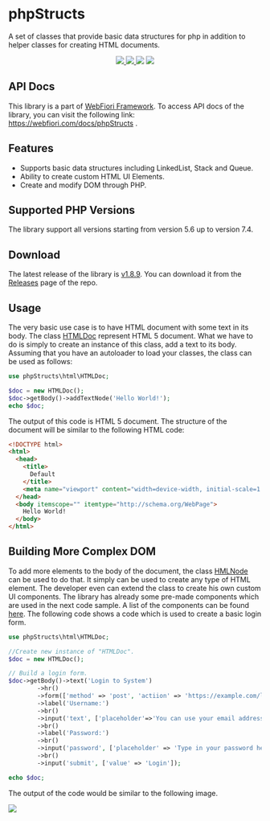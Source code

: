 # phpStructs
A set of classes that provide basic data structures for php in addition to helper classes for creating HTML documents.

<p align="center">
  <a href="https://travis-ci.org/usernane/phpStructs">
    <img src="https://travis-ci.org/usernane/phpStructs.svg?branch=master">
  </a>
  <a href="https://codecov.io/gh/usernane/phpStructs">
    <img src="https://codecov.io/gh/usernane/phpStructs/branch/master/graph/badge.svg" />
  </a>
  <img src="https://img.shields.io/packagist/dt/webfiori/php-structs?color=light-green">
  <a href="https://paypal.me/IbrahimBinAlshikh">
    <img src="https://img.shields.io/endpoint.svg?url=https://webfiori.com/x/apis/shields-get-dontate-badget">
  </a>
</p>

## API Docs
This library is a part of <a href="https://github.com/usernane/webfiori">WebFiori Framework</a>. To access API docs of the library, you can visit the following link: https://webfiori.com/docs/phpStructs .

## Features
- Supports basic data structures including LinkedList, Stack and Queue.
- Ability to create custom HTML UI Elements.
- Create and modify DOM through PHP.

## Supported PHP Versions
The library support all versions starting from version 5.6 up to version 7.4.

## Download
The latest release of the library is <a href="https://github.com/usernane/phpStructs/releases/tag/v1.8.9">v1.8.9<a>. You can download it from the <a href="https://github.com/usernane/phpStructs/releases">Releases</a> page of the repo.
  
## Usage
The very basic use case is to have HTML document with some text in its body. The class <a href="https://programmingacademia.com/webfiori/docs/phpStructs/html/HTMLDoc">HTMLDoc</a> represent HTML 5 document. What we have to do is simply to create an instance of this class, add a text to its body. Assuming that you have an autoloader to load your classes, the class can be used as follows:
``` php
use phpStructs\html\HTMLDoc;

$doc = new HTMLDoc();
$doc->getBody()->addTextNode('Hello World!');
echo $doc;
```

The output of this code is HTML 5 document. The structure of the document will be similar to the following HTML code:
``` html
<!DOCTYPE html>
<html>
  <head>
    <title>
      Default
    </title>
    <meta name="viewport" content="width=device-width, initial-scale=1.0, maximum-scale=1.0, user-scalable=no">
  </head>
  <body itemscope="" itemtype="http://schema.org/WebPage">
    Hello World!
  </body>
</html>
```
## Building More Complex DOM
To add more elements to the body of the document, the class <a href="https://webfiori.com/docs/phpStructs/html/HTMLNode">HMLNode</a> can be used to do that. It simply can be used to create any type of HTML element. The developer even can extend the class to create his own custom UI components. The library has already some pre-made components which are used in the next code sample. A list of the components can be found <a href="https://webfiori.com/docs/phpStructs/html">here</a>. The following code shows a code which is used to create a basic login form.

``` php
use phpStructs\html\HTMLDoc;

//Create new instance of "HTMLDoc".
$doc = new HTMLDoc();

// Build a login form.
$doc->getBody()->text('Login to System')
        ->hr()
        ->form(['method' => 'post', 'actiion' => 'https://example.com/login'])
        ->label('Username:')
        ->br()
        ->input('text', ['placeholder'=>'You can use your email address.', 'style' => 'width:250px'])
        ->br()
        ->label('Password:')
        ->br()
        ->input('password', ['placeholder' => 'Type in your password here.', 'style' => 'width:250px'])
        ->br()
        ->input('submit', ['value' => 'Login']);

echo $doc;
```

The output of the code would be similar to the following image.

<img src="https://webfiori.com/assets/images/login-form.png">
